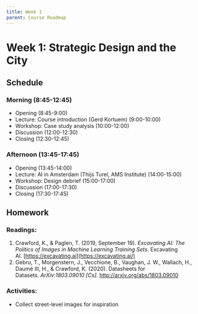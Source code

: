 ```yaml
---
title: Week 1
parent: Course Roadmap
---
```


# Week 1: Strategic Design and the City

## Schedule

### Morning (8:45-12:45)
- Opening (8:45-9:00)
- Lecture: Course introduction (Gerd Kortuem) (9:00-10:00)
- Workshop: Case study analysis (10:00-12:00)
- Discussion (12:00-12:30)
- Closing (12:30-12:45)

### Afternoon (13:45-17:45)
- Opening (13:45-14:00)
- Lecture: AI in Amsterdam (Thijs Turel, AMS Institute) (14:00-15:00)
- Workshop: Design debrief (15:00-17:00)
- Discussion (17:00-17:30)
- Closing (17:30-17:45)

## Homework
### Readings:
1. Crawford, K., & Paglen, T. (2019, September 19). *Excavating AI: The Politics of Images in Machine Learning Training Sets*. Excavating AI. [https://excavating.ai](https://excavating.ai/)
2. Gebru, T., Morgenstern, J., Vecchione, B., Vaughan, J. W., Wallach, H., Daumé III, H., & Crawford, K. (2020). Datasheets for Datasets. *ArXiv:1803.09010 [Cs]*. <http://arxiv.org/abs/1803.09010>

### Activities:
- Collect street-level images for inspiration